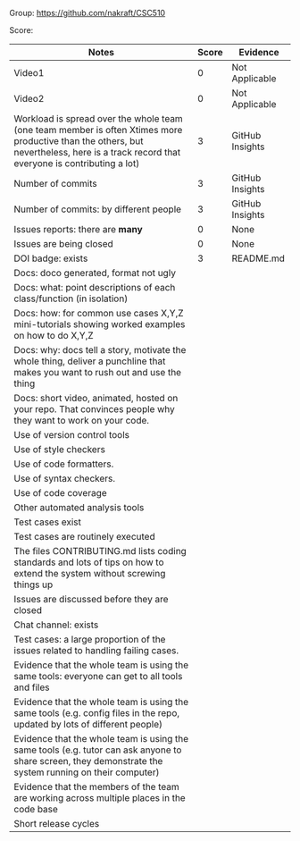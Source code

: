 Group: https://github.com/nakraft/CSC510

Score: 

|Notes|Score|Evidence|
|-----|---------|---------|
|Video1| 0 | Not Applicable | 
|Video2| 0 | Not Applicable | 
|Workload is spread over the whole team (one team member is often Xtimes more productive than the others, but nevertheless, here is a track record that everyone is contributing a lot)| 3 | GitHub Insights |
|Number of commits| 3 | GitHub Insights |
|Number of commits: by different people| 3 | GitHub Insights |
|Issues reports: there are **many**| 0 | None |
|Issues are being closed| 0 | None |
|DOI badge: exists| 3 | README.md |
|Docs: doco generated, format not ugly |  |  |
|Docs: what: point descriptions of each class/function (in isolation) |  | 
|Docs: how: for common use cases X,Y,Z mini-tutorials showing worked examples on how to do X,Y,Z|  |  |
|Docs: why: docs tell a story, motivate the whole thing, deliver a punchline that makes you want to rush out and use the thing|  |  |
|Docs: short video, animated, hosted on your repo. That convinces people why they want to work on your code.|  |  |
|Use of version control tools|  | 
|Use of style checkers |  |  |
|Use of code formatters. |  |  |
|Use of syntax checkers. |  |  |
|Use of code coverage |  |  |
|Other automated analysis tools|  |  |
|Test cases exist|  |  |
|Test cases are routinely executed|  |  |
|The files CONTRIBUTING.md lists coding standards and lots of tips on how to extend the system without screwing things up|  |  |
|Issues are discussed before they are closed|  |  |
|Chat channel: exists|  |  |
|Test cases: a large proportion of the issues related to handling failing cases.|  |  |
|Evidence that the whole team is using the same tools: everyone can get to all tools and files|  | 
|Evidence that the whole team is using the same tools (e.g. config files in the repo, updated by lots of different people)|  | 
|Evidence that the whole team is using the same tools (e.g. tutor can ask anyone to share screen, they demonstrate the system running on their computer)|  | 
|Evidence that the members of the team are working across multiple places in the code base|  | 
|Short release cycles |  |  |
